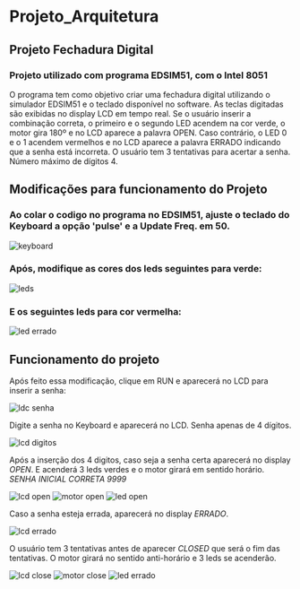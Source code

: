 # Projeto_Arquitetura

## Projeto Fechadura Digital
### Projeto utilizado com programa EDSIM51, com o Intel 8051

O programa tem como objetivo criar uma fechadura digital utilizando o simulador EDSIM51 e o teclado disponível no software. As teclas digitadas são exibidas no display LCD em tempo real. Se o usuário inserir a combinação correta, o primeiro e o segundo LED acendem na cor verde, o motor gira 180º e no LCD aparece a palavra OPEN. Caso contrário, o LED 0 e o 1 acendem vermelhos e no LCD aparece a palavra ERRADO indicando que a senha está incorreta. O usuário tem 3 tentativas para acertar a senha. Número máximo de dígitos 4.

## Modificações para funcionamento do Projeto
### Ao colar o codigo no programa no EDSIM51, ajuste o teclado do Keyboard a opção 'pulse' e a Update Freq. em 50. 

![keyboard](https://github.com/user-attachments/assets/ccb4c0d7-3bbf-4a46-b39a-6e9ad799e13b)

### Após, modifique as cores dos leds seguintes para verde:
![leds](https://github.com/user-attachments/assets/a6ff16fe-3731-43fa-8548-5f1e2dfbb999)

### E os seguintes leds para cor vermelha:
![led errado](https://github.com/user-attachments/assets/dde2a129-e56c-4eec-907e-280d6e042207)


## Funcionamento do projeto
Após feito essa modificação, clique em RUN e aparecerá no LCD para inserir a senha:

![ldc senha](https://github.com/user-attachments/assets/4c0b2a69-d2a1-4d63-a99e-cc3197a50977)


Digite a senha no Keyboard e aparecerá no LCD. Senha apenas de 4 dígitos.

![lcd digitos](https://github.com/user-attachments/assets/30847b5e-ebed-4b4d-8e11-3907c18979be)


Após a inserção dos 4 digitos, caso seja a senha certa aparecerá no display _OPEN_. E acenderá 3 leds verdes e o motor girará em sentido horário. *SENHA INICIAL CORRETA 9999*


![lcd open](https://github.com/user-attachments/assets/99f34d60-00de-4a44-8235-fdac4f6d2381)   ![motor open](https://github.com/user-attachments/assets/12109dc7-c26e-4b1c-af13-9431756f77b2)   ![led open](https://github.com/user-attachments/assets/7793ea48-a2bc-4172-95c1-7d3f784d8aee)


Caso a senha esteja errada, aparecerá no display _ERRADO_.

![lcd errado](https://github.com/user-attachments/assets/9662387e-6818-456b-85ce-4b67528c84bc)


O usuário tem 3 tentativas antes de aparecer _CLOSED_ que será o fim das tentativas. O motor girará no sentido anti-horário e 3 leds se acenderão.

![lcd close](https://github.com/user-attachments/assets/6cd3e5f0-584c-452d-83f2-91ba9bd41060)   ![motor close](https://github.com/user-attachments/assets/9a64146f-f11b-430e-86e8-8a5368523a67)   ![led errado](https://github.com/user-attachments/assets/dde2a129-e56c-4eec-907e-280d6e042207)






